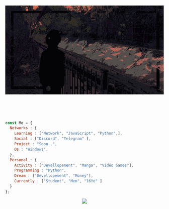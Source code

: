 <p align="center">
    <img src="https://github.com/0x91s/0x91s/blob/main/banner.gif">
</p>   
<br>
<br>
<br>



```js
const Me = {
  Networks : {
    Learning : ["Network", "JavaScript", "Python",],
    Social : ["Discord", "Telegram" ],
    Project : "Soon..",
    Os : "Windows",
  },
  Personal : {
    Activity : ["Devellopement", "Manga", "Vidéo Games"],
    Programming : "Python",
    Dream : ["Devellopement", "Money"],
    Currently : ["Student", "Men", "16Yo" ]
  }
};
````

<p align="center">

<img src="https://lanyard-profile-readme.vercel.app/api/954118119444586566"/>
  <!-- 	<br>
